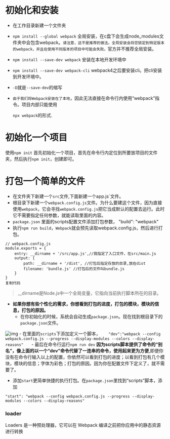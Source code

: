 # 初始化和安装

- 在工作目录新建一个文件夹

- `npm install --global webpack` 全局安装，在c盘下会生成node_modules文件夹中会包含webpack。`请注意，这不是推荐的做法。全局安装会将您锁定到特定版本的webpack，并且在使用不同版本的项目中可能会失败。`官方并不推荐全局安装。

- `npm install --save-dev webpack` 安装在本地开发环境中

- `npm install --save-dev webpack-cli` webpack4之后要安装cli。把cli安装到开发环境中。

- `-D`就是`--save-dev`的缩写

- `由于我们将Webpack安装在了本地`，因此无法直接在命令行内使用“webpack”指令。项目内部只能使用

  `npx webpack`的形式.

# 初始化一个项目

使用`npm init` 首先初始化一个项目，首先在命令行内定位到所要放项目的文件夹，然后执行`npm init`，创建即可。

# 打包一个简单的文件

- 在文件夹下新建一个`src`文件,下面新建一个app.js`文件。
- 根目录下新建一个`webpack.config.js`文件。为什么要建这个文件，因为直接使用`webpack`，它会寻找`webpack.config.js`把它当成默认的配置去运行。此时它不需要指定任何参数，就能读取里面的内容。
- `package.json` 里面的scripts配置文件添加打包参数， "build": "webpack"
- 执行`npm run build`，`Webpack`就会预先读取webpack.config.js，然后进行打包。 

```
// webpack.config.js
module.exports = {
    entry: __dirname + '/src/app.js',//我指定了入口文件，在src/main.js
    output: { 
        path: __dirname + '/dist', //打包后指定存放的目录,放在dist
        filename: 'bundle.js' //打包后的文件叫bundle.js
    }
}
复制代码
```

> __dirname是Node.js中一个全局变量，它指向当前执行脚本所在的目录。

- **如果你想有些个性化的需求，你想看到打包的进度，打包的模块，模块的信息，打包的原因。**
  - 在你初始化的时候，系统会自动生成`package.json`。现在找到根目录下的`package.json`文件。

![img](https://user-gold-cdn.xitu.io/2019/7/1/16bad8c1ca6b5add?imageView2/0/w/1280/h/960/format/webp/ignore-error/1) - 在里面的`scripts`下添加定义一个脚本， `    "dev":"webpack --config webpack.config.js --progress --display-modules --colors --display-reasons"    ` - 最后在命令行运行`npm run dev` **因为scripts脚本提供了命令的“别名”，像上面的以一个“dev”命令代替了一连串的命令，使用起来更为方便**,即便你没有在命令行输入以上的配置，你依然可以看到打包的进度；以看到打包有几个模块，模块的信息；字体为彩色；打包的原因。因为你在配置文件下定义了，就不需要了。

- 添加`start`更简单快捷的执行打包。在`package.json`里找到“scripts”脚本，添加

```
"start": "webpack --config webpack.config.js --progress --display-modules --colors --display-reasons"
```



### loader

Loaders 是一种预处理器，它可以在 Webpack 编译之前把你应用中的静态资源进行转换 